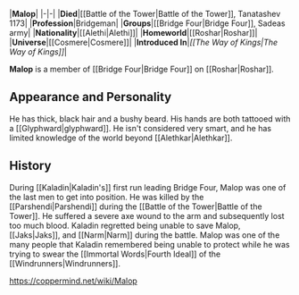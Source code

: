 |**Malop**|
|-|-|
|**Died**|[[Battle of the Tower\|Battle of the Tower]], Tanatashev 1173|
|**Profession**|Bridgeman|
|**Groups**|[[Bridge Four\|Bridge Four]], Sadeas army|
|**Nationality**|[[Alethi\|Alethi]]|
|**Homeworld**|[[Roshar\|Roshar]]|
|**Universe**|[[Cosmere\|Cosmere]]|
|**Introduced In**|*[[The Way of Kings\|The Way of Kings]]*|

**Malop** is a member of [[Bridge Four\|Bridge Four]] on [[Roshar\|Roshar]].

## Appearance and Personality
He has thick, black hair and a bushy beard. His hands are both tattooed with a [[Glyphward\|glyphward]]. He isn't considered very smart, and he has limited knowledge of the world beyond [[Alethkar\|Alethkar]].

## History
During [[Kaladin\|Kaladin's]] first run leading Bridge Four, Malop was one of the last men to get into position.
He was killed by the [[Parshendi\|Parshendi]] during the [[Battle of the Tower\|Battle of the Tower]]. He suffered a severe axe wound to the arm and subsequently lost too much blood. Kaladin regretted being unable to save Malop, [[Jaks\|Jaks]], and [[Narm\|Narm]] during the battle.
Malop was one of the many people that Kaladin remembered being unable to protect while he was trying to swear the [[Immortal Words\|Fourth Ideal]] of the [[Windrunners\|Windrunners]].



https://coppermind.net/wiki/Malop